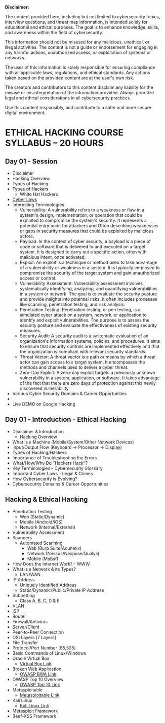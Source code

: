 **Disclaimer:**

The content provided here, including but not limited to cybersecurity topics, interview questions, and threat map information, is intended solely for educational and ethical purposes. The goal is to enhance knowledge, skills, and awareness within the field of cybersecurity.

This information should not be misused for any malicious, unethical, or illegal activities. The content is not a guide or endorsement for engaging in any harmful actions, unauthorized access, or exploitation of systems or networks.

The user of this information is solely responsible for ensuring compliance with all applicable laws, regulations, and ethical standards. Any actions taken based on the provided content are at the user's own risk.

The creators and contributors to this content disclaim any liability for the misuse or misinterpretation of the information provided. Always prioritize legal and ethical considerations in all cybersecurity practices.

Use this content responsibly, and contribute to a safer and more secure digital environment.

# ETHICAL HACKING COURSE SYLLABUS – 20 HOURS

## Day 01 - Session

- Disclaimer
- Hacking Overview
- Types of Hacking
- Types of Hackers
  - White Hat Hackers
- [Cyber Laws](https://www.indiacode.nic.in/handle/123456789/1999)
- Interesting Terminologies
  - Vulnerability: A vulnerability refers to a weakness or flaw in a system's design, implementation, or operation that could be exploited to compromise the system's security. It represents a potential entry point for attackers and Often describing weaknesses or gaps in security measures that could be exploited by malicious actors.
  - Payload: In the context of cyber security, a payload is a piece of code or software that is delivered to and executed on a target system. It is designed to carry out a specific action, often with malicious intent, once activated.
  - Exploit: An exploit is a technique or method used to take advantage of a vulnerability or weakness in a system. It is typically employed to compromise the security of the target system and gain unauthorized access or control.
  - Vulnerability Assessment: Vulnerability assessment involves systematically identifying, analyzing, and quantifying vulnerabilities in a system or network. The goal is to evaluate the security posture and provide insights into potential risks. It often includes processes like scanning, penetration testing, and risk analysis.
  - Penetration Testing: Penetration testing, or pen testing, is a simulated cyber attack on a system, network, or application to identify and exploit vulnerabilities. The purpose is to assess the security posture and evaluate the effectiveness of existing security measures.
  - Security Audit: A security audit is a systematic evaluation of an organization's information systems, policies, and procedures. It aims to ensure that security controls are implemented effectively and that the organization is compliant with relevant security standards.
  - Threat Vector: A threat vector is a path or means by which a threat actor can gain access to a target system. It encompasses the methods and channels used to deliver a cyber threat.
  - Zero-Day Exploit: A zero-day exploit targets a previously unknown vulnerability in a system, application, or software. It takes advantage of the fact that there are zero days of protection against this newly discovered vulnerability.
- Various Cyber Security Domains & Career Opportunities
- 
- Live DEMO on Google Hacking

## Day 01 - Introduction - Ethical Hacking
- Disclaimer & Introduction
  - Hacking Overview
- What is a Machine (Mobile/System/Other Network Devices)
- Input/Output Flow (Keyboard -> Processor -> Display)
- Types of Hacking/Hackers
- Importance of Troubleshooting the Errors
- What/How/Why Do "Hackers Hack"?
- Key Terminologies - Cybersecurity Glossary
- Important Cyber Laws - Legal & Crimes
- How Cybersecurity is Evolving?
- Cybersecurity Domains & Career Opportunities

## Hacking & Ethical Hacking
- Penetration Testing
  - Web (Static/Dynamic)
  - Mobile (Android/iOS)
  - Network (Internal/External)
- Vulnerability Assessment
- Scanners
  - Automated Scanning
    - Web (Burp Suite/Acunetix)
    - Network (Nessus/Nexpose/Qualys)
    - Mobile (Mobsf)
- How Does the Internet Work? - WWW
- What is a Network & its Types?
  - LAN/WAN
- IP Address
  - Uniquely Identified Address
  - Static/Dynamic/Public/Private IP Address
- Subnetting
  - Class A, B, C, D & E
- VLAN
- ISP
- Router
- Firewall/Antivirus
- Server/Client
- Peer-to-Peer Connection
- OSI Layers [7 Layers]
- File Transfer
- Protocol/Port Number [65,535]
- Basic Commands of Linux/Windows
- Oracle Virtual Box
  - [Virtual Box Link](https://www.virtualbox.org/)
- Broken Web Application
  - [OWASP BWA Link](https://sourceforge.net/projects/owaspbwa/files/latest/download)
- OWASP Top 10 Overview
  - [OWASP Top 10 Link](https://owasp.org/www-project-top-ten/)
- Metasploitable
  - [Metasploitable Link](https://sourceforge.net/projects/metasploitable/files/latest/download)
- Kali Linux
  - [Kali Linux Link](https://www.kali.org/get-kali/#kali-virtual-machines)
- Metasploit Framework
- Beef-XSS Framework
